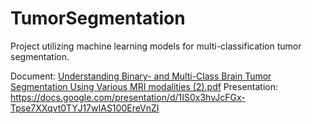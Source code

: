 # TumorSegmentation
Project utilizing machine learning models for multi-classification tumor segmentation.


Document: [Understanding Binary- and Multi-Class Brain Tumor Segmentation Using  Various MRI modalities (2).pdf](https://github.com/user-attachments/files/16358106/Understanding.Binary-.and.Multi-Class.Brain.Tumor.Segmentation.Using.Various.MRI.modalities.2.pdf)
Presentation: https://docs.google.com/presentation/d/1IS0x3hvJcFGx-Tpse7XXqvt0TYJ17wIAS100EreVnZI
